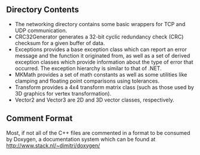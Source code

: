 ## Directory Contents

- The networking directory contains some basic wrappers for TCP and UDP
	communication.
- CRC32Generator generates a 32-bit cyclic redundancy check (CRC) checksum
	for a given buffer of data.
- Exceptions provides a base exception class which can report an error message
	and the function it originated from, as well as a set of derived exception
	classes which provide information about the type of error that occurred.
	The exception hierarchy is similar to that of .NET.
- MKMath provides a set of math constants as well as some utilities like
	clamping and floating point comparisons using tolerances.
- Transform provides a 4x4 transform matrix class (such as those
	used by 3D graphics for vertex transformation).
- Vector2 and Vector3 are 2D and 3D vector classes, respectively.

## Comment Format

Most, if not all of the C++ files are commented in a format to be consumed by
Doxygen, a documentation system which can be found at
http://www.stack.nl/~dimitri/doxygen/
